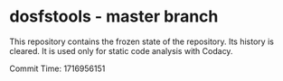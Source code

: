 # dosfstools - master branch

This repository contains the frozen state of the repository.
Its history is cleared. It is used only for static code
analysis with Codacy.

Commit Time: 1716956151